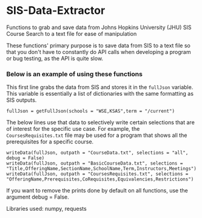 # SIS-Data-Extractor
 Functions to grab and save data from Johns Hopkins University (JHU) SIS Course Search to a text file for ease of manipulation

 These functions' primary purpose is to save data from SIS to a text file so that you don't have to constantly do API calls when developing a program or bug testing, as the API is quite slow.
### Below is an example of using these functions
 This first line grabs the data from SIS and stores it in the ```fullJson``` variable.
 This variable is essentially a list of dictionaries with the same formatting as SIS outputs.
 ```
 fullJson = getFullJson(schools = "WSE,KSAS",term = "/current")
 ```
 The below lines use that data to selectively write certain selections that are of interest for the specific use case.
 For example, the ```CoursesRequisites.txt``` file may be used for a program that shows all the prerequisites for a specific course.
 ```
 writeData(fullJson, outpath = "CourseData.txt", selections = "all", debug = False)
 writeData(fullJson, outpath = "BasicCourseData.txt", selections = "Title,OfferingName,SectionName,SchoolName,Term,Instructors,Meetings")
 writeData(fullJson, outpath = "CoursesRequisites.txt", selections = "OfferingName,Prerequisites,CoRequisites,Equivalencies,Restrictions")
 ```

 If you want to remove the prints done by default on all functions, use the argument debug = False.
 
 Libraries used: numpy, requests

